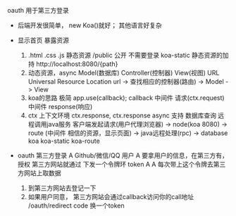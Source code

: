 oauth 用于第三方登录

- 后端开发很简单， new Koa()就好；
	其他语言好复杂
- 显示首页
	暴露资源
	1. .html .css .js
		静态资源
		/public 公开 不需要登录
		koa-static 静态资源的加持
		http://localhost:8080/{path}
	2. 动态资源，async Model(数据库)
	Controller(控制器) View(视图)
	URL Universal Resource Location
	url -> 查找相应的控制器(路由) -> Model -> View
	3. koa的思路
		极简
		app.use(callback);
		callback 中间件
		请求(ctx.request) 中间件 response(响应)
	4. ctx 上下文环境
		ctx.response, ctx.response
		async 支持 数据库查询 远程调用java服务 
		客户端发起请求(用户代理浏览器) -> node(koa 8080) 
		-> route (中间件 相信的资源，显示页面)
		-> java远程处理(rpc) -> database koa koa-static koa-route

- oauth 
	第三方登录
	A  Github/微信/QQ  用户
	A  要拿用户的信息，在第三方有，授权
	第三方网站就通过 下发一个令牌环 token A
	A  每次带上这个令牌去第三方网站上取数据
	1. 到第三方网站去登记一下
	2. 如果用户同意， 第三方网站会通过callback访问你的call地址 /oauth/redirect
		code  换一个token
